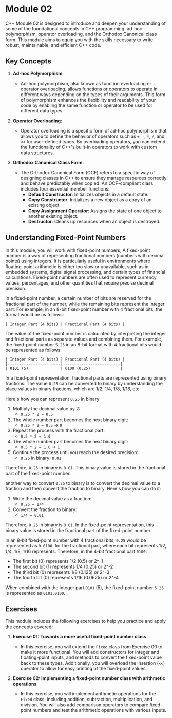 # Module 02

C++ Module 02 is designed to introduce and deepen your understanding of some of the foundational concepts in C++ programming: ad-hoc polymorphism, operator overloading, and the Orthodox Canonical class form. This module aims to equip you with the skills necessary to write robust, maintainable, and efficient C++ code.

## Key Concepts

1. **Ad-hoc Polymorphism**:
    - Ad-hoc polymorphism, also known as function overloading or operator overloading, allows functions or operators to operate in different ways depending on the types of their arguments. This form of polymorphism enhances the flexibility and readability of your code by enabling the same function or operator to be used for different data types.

2. **Operator Overloading**:
    - Operator overloading is a specific form of ad-hoc polymorphism that allows you to define the behavior of operators such as `+`, `-`, `*`, `/`, and `<<` for user-defined types. By overloading operators, you can extend the functionality of C++'s built-in operators to work with custom data structures.

3. **Orthodox Canonical Class Form**:
    - The Orthodox Canonical Form (OCF) refers to a specific way of designing classes in C++ to ensure they manage resources correctly and behave predictably when copied. An OCF-compliant class includes four essential member functions:
        - **Default Constructor**: Initializes objects in a default state.
        - **Copy Constructor**: Initializes a new object as a copy of an existing object.
        - **Copy Assignment Operator**: Assigns the state of one object to another existing object.
        - **Destructor**: Cleans up resources when an object is destroyed.

## Understanding Fixed-Point Numbers

In this module, you will work with fixed-point numbers, A fixed-point number is a way of representing fractional numbers (numbers with decimal points) using integers. It is particularly useful in environments where floating-point arithmetic is either too slow or unavailable, such as in embedded systems, digital signal processing, and certain types of financial calculations. Fixed-point numbers are often used to represent currency values, percentages, and other quantities that require precise decimal precision.

In a fixed-point number, a certain number of bits are reserved for the fractional part of the number, while the remaining bits represent the integer part. For example, in an 8-bit fixed-point number with 4 fractional bits, the format would be as follows:

```plaintext
| Integer Part (4 bits) | Fractional Part (4 bits) |
```

The value of the fixed-point number is calculated by interpreting the integer and fractional parts as separate values and combining them. For example, the fixed-point number `5.25` in an 8-bit format with 4 fractional bits would be represented as follows:

```plaintext
| Integer Part (4 bits) | Fractional Part (4 bits) |
|-----------------------|-------------------------|
| 0101 (5)              | 0100 (0.25)             |
```

In a fixed-point representation, fractional parts are represented using binary fractions. The value `0.25` can be converted to binary by understanding the place values in binary fractions, which are 1/2, 1/4, 1/8, 1/16, etc.

Here's how you can represent `0.25` in binary:

1. Multiply the decimal value by 2:
   - `0.25 * 2 = 0.5`
2. The whole number part becomes the next binary digit:
   - `0.25 * 2 = 0.5` → `0`
3. Repeat the process with the fractional part:
   - `0.5 * 2 = 1.0`
4. The whole number part becomes the next binary digit:
   - `0.5 * 2 = 1.0` → `1`
5. Continue the process until you reach the desired precision:
   - `0.25` in binary: `0.01`

Therefore, `0.25` in binary is `0.01`. This binary value is stored in the fractional part of the fixed-point number.

another way to convert `0.25` to binary is to convert the decimal value to a fraction and then convert the fraction to binary. Here's how you can do it:

1. Write the decimal value as a fraction:
   - `0.25 = 1/4`
2. Convert the fraction to binary:
   - `1/4 = 0.01`

Therefore, `0.25` in binary is `0.01`. In the fixed-point representation, this binary value is stored in the fractional part of the fixed-point number.

In an 8-bit fixed-point number with 4 fractional bits, `0.25` would be represented as `0.0100`. for the fractional part, where each bit represents 1/2, 1/4, 1/8, 1/16 represents. Therefore, in the 4-bit fractional part `0100`:

- The first bit (0) represents 1/2 (0.5) or 2^-1
- The second bit (1) represents 1/4 (0.25) or 2^-2
- The third bit (0) represents 1/8 (0.125) or 2^-3
- The fourth bit (0) represents 1/16 (0.0625) or 2^-4

When combined with the integer part `0101` (5), the fixed-point number `5.25` is represented as `0101.0100`.

## Exercises

This module includes the following exercises to help you practice and apply the concepts covered:

1. **Exercise 01: Towards a more useful fixed-point number class**
   - In this exercise, you will extend the `Fixed` class from Exercise 00 to make it more functional. You will add constructors for integer and floating-point inputs, and methods to convert the fixed-point value back to these types. Additionally, you will overload the insertion (`<<`) operator to allow for easy printing of the fixed-point values.

2. **Exercise 02: Implementing a fixed-point number class with arithmetic operations**
   - In this exercise, you will implement arithmetic operations for the `Fixed` class, including addition, subtraction, multiplication, and division. You will also add comparison operators to compare fixed-point numbers and test the arithmetic operations with various inputs.
